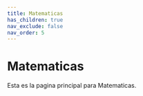 ```yaml
---
title: Matematicas
has_children: true
nav_exclude: false
nav_order: 5
---
```


# Matematicas

Esta es la pagina principal para Matematicas.
